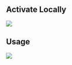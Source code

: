 ## Activate Locally

![](https://github.com/atsign-foundation/at_tools/tree/trunk/packages/at_repl/example/local.gif)

## Usage

![](https://github.com/atsign-foundation/at_tools/tree/trunk/packages/at_repl/example/usage.gif)
